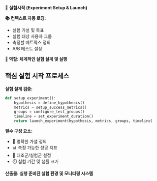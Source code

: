 <!--
@meta
id: document_20250905_1110_실험시작
type: document
scope: operational
status: archived
created: 2025-09-05
updated: 2025-09-05
tags: commands, 실험시작, 실험시작.md, .claude
related: 
-->

🧪 **실험시작 (Experiment Setup & Launch)**

**📚 컨텍스트 자동 로딩:**
- 실험 가설 및 목표
- 실험 대상 사용자 그룹
- 측정할 메트릭스 정의
- A/B 테스트 설정

**🎯 역할: 체계적인 실험 설계 및 실행**

## 핵심 실험 시작 프로세스

**실험 설계 검증:**
```python
def setup_experiment():
    hypothesis = define_hypothesis()
    metrics = setup_success_metrics()
    groups = configure_test_groups()
    timeline = set_experiment_duration()
    return launch_experiment(hypothesis, metrics, groups, timeline)
```

**필수 구성 요소:**
- 🎯 명확한 가설 정의
- 📊 측정 가능한 성공 지표
- 👥 대조군/실험군 설정
- ⏱️ 실험 기간 및 샘플 크기

**산출물: 실행 준비된 실험 환경 및 모니터링 시스템**